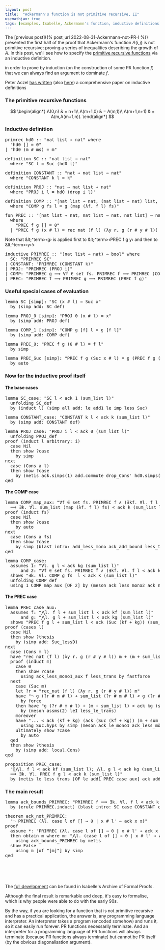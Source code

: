 ```yaml
---
layout: post
title:  "Ackermann's function is not primitive recursive, II"
usemathjax: true
tags: [examples, Isabelle, Ackermann's function, inductive definitions]
---
```


The [previous post]({% post_url 2022-08-31-Ackermann-not-PR-I %})
presented the first half of the proof that Ackermann's function $A(i,j)$ is not primitive recursive: proving a series of inequalities describing the growth of $A$.
In this post, we'll see how to specify the [primitive recursive functions](https://plato.stanford.edu/entries/recursive-functions/#PrimRecuFuncPR) via an inductive definition.

in order to prove by induction (on the construction of some PR function *f*) that we can always find an argument to dominate *f*.


Peter Aczel [has written](https://doi.org/10.1016/S0049-237X(08)71120-0) (also [here](/papers/Aczel-Inductive-Defs.pdf))
a comprehensive paper on inductive definitions

### The primitive recursive functions


$$
\begin{align*}
	A(0,n) & = n+1\\
	A(m+1,0) & = A(m,1)\\
	A(m+1,n+1) & = A(m,A(m+1,n)).
\end{align*}
$$

### Inductive definition 

<pre class="source">
<span class="keyword1 command">primrec</span> <span class="entity">hd0</span> <span class="main">::</span> <span class="quoted quoted"><span>"</span>nat list <span class="main">⇒</span> nat<span>"</span></span> <span class="keyword2 keyword">where</span><span>
  </span><span class="quoted quoted"><span>"</span><span class="free">hd0</span> <span class="main">[]</span> <span class="main">=</span> <span class="main">0</span><span>"</span></span><span>
</span><span class="main">|</span> <span class="quoted quoted"><span>"</span><span class="free">hd0</span> <span class="main">(</span><span class="free bound entity">m</span> <span class="main">#</span> <span class="free bound entity">ms</span><span class="main">)</span> <span class="main">=</span> <span class="free bound entity">m</span><span>"</span></span>
</pre>

<pre class="source">
<span class="keyword1 command">definition</span> <span class="entity">SC</span> <span class="main">::</span> <span class="quoted quoted"><span>"</span>nat list <span class="main">⇒</span> nat<span>"</span></span><span>
  </span><span class="keyword2 keyword">where</span> <span class="quoted"><span class="quoted"><span>"</span><span class="free">SC</span> <span class="free bound entity">l</span> <span class="main">=</span> Suc <span class="main">(</span>hd0</span> <span class="free bound entity">l</span><span class="main">)</span><span>"</span></span>
</pre>


<pre class="source">
<span class="keyword1 command">definition</span> <span class="entity">CONSTANT</span> <span class="main">::</span> <span class="quoted quoted"><span>"</span>nat <span class="main">⇒</span> nat list <span class="main">⇒</span> nat<span>"</span></span><span>
  </span><span class="keyword2 keyword">where</span> <span class="quoted quoted"><span>"</span><span class="free">CONSTANT</span> <span class="free bound entity">k</span> <span class="free bound entity">l</span> <span class="main">=</span> <span class="free bound entity">k</span><span>"</span></span>
</pre>


<pre class="source">
<span class="keyword1 command">definition</span> <span class="entity">PROJ</span> <span class="main">::</span> <span class="quoted quoted"><span>"</span>nat <span class="main">⇒</span> nat list <span class="main">⇒</span> nat<span>"</span></span><span>
  </span><span class="keyword2 keyword">where</span> <span class="quoted"><span class="quoted"><span>"</span><span class="free">PROJ</span> <span class="free bound entity">i</span> <span class="free bound entity">l</span> <span class="main">=</span> hd0</span> <span class="main">(</span>drop <span class="free bound entity">i</span> <span class="free bound entity">l</span><span class="main">)</span><span>"</span></span>
</pre>

<pre class="source">
<span class="keyword1 command">definition</span> <span class="entity">COMP</span> <span class="main">::</span> <span class="quoted quoted"><span>"</span><span class="main">[</span>nat list <span class="main">⇒</span> nat<span class="main">,</span> <span class="main">(</span>nat list <span class="main">⇒</span> nat<span class="main">)</span> list<span class="main">,</span> nat list<span class="main">]</span> <span class="main">⇒</span> nat<span>"</span></span><span>
  </span><span class="keyword2 keyword">where</span> <span class="quoted quoted"><span>"</span><span class="free">COMP</span> <span class="free bound entity">g</span> <span class="free bound entity">fs</span> <span class="free bound entity">l</span> <span class="main">=</span> <span class="free bound entity">g</span> <span class="main">(</span>map <span class="main">(</span><span class="main">λ</span><span class="bound">f</span><span class="main">.</span> <span class="bound">f</span> <span class="free bound entity">l</span><span class="main">)</span> <span class="free bound entity">fs</span><span class="main">)</span><span>"</span></span>
</pre>


<pre class="source">
<span class="keyword1 command">fun</span> <span class="entity">PREC</span> <span class="main">::</span> <span class="quoted quoted"><span>"</span><span class="main">[</span>nat list <span class="main">⇒</span> nat<span class="main">,</span> nat list <span class="main">⇒</span> nat<span class="main">,</span> nat list<span class="main">]</span> <span class="main">⇒</span> nat<span>"</span></span><span>
  </span><span class="keyword2 keyword">where</span><span>
    </span><span class="quoted quoted"><span>"</span><span class="free">PREC</span> <span class="free bound entity">f</span> <span class="free bound entity">g</span> <span class="main">[]</span> <span class="main">=</span> <span class="main">0</span><span>"</span></span><span>
  </span><span class="main">|</span> <span class="quoted quoted"><span>"</span><span class="free">PREC</span> <span class="free bound entity">f</span> <span class="free bound entity">g</span> <span class="main">(</span><span class="free bound entity">x</span> <span class="main">#</span> <span class="free bound entity">l</span><span class="main">)</span> <span class="main">=</span> rec_nat <span class="main">(</span><span class="free bound entity">f</span> <span class="free bound entity">l</span><span class="main">)</span> <span class="main">(</span><span class="main">λ</span><span class="bound">y</span> <span class="bound">r</span><span class="main">.</span> <span class="free bound entity">g</span> <span class="main">(</span><span class="bound">r</span> <span class="main">#</span> <span class="bound">y</span> <span class="main">#</span> <span class="free bound entity">l</span><span class="main">)</span><span class="main">)</span> <span class="free bound entity">x</span><span>"</span></span>
</pre>

Note that <span class="antiquoted"><span class="operator"><span class="hidden">\&lt;^</span><span class="control">term</span><span class="hidden">&gt;</span></span><span class="quoted"><span>‹</span><span class="free">g</span><span>›</span></span></span> is applied first to <span class="antiquoted"><span class="operator"><span class="hidden">\&lt;^</span><span class="control">term</span><span class="hidden">&gt;</span></span><span class="quoted"><span>‹</span><span class="free">PREC</span> <span class="free">f</span> <span class="free">g</span> <span class="free">y</span><span>›</span></span></span> and then to <span class="antiquoted"><span class="operator"><span class="hidden">\&lt;^</span><span class="control">term</span><span class="hidden">&gt;</span></span><span class="quoted"><span>‹</span><span class="free">y</span><span>›</span></span></span><span>!</span><span>›</span></span>


<pre class="source">
<span class="keyword1 command">inductive</span> <span class="entity">PRIMREC</span> <span class="main">::</span> <span class="quoted quoted"><span>"</span><span class="main">(</span>nat list <span class="main">⇒</span> nat<span class="main">)</span> <span class="main">⇒</span> bool<span>"</span></span> <span class="keyword2 keyword">where</span><span>
  </span>SC<span class="main">:</span> <span class="quoted"><span class="quoted"><span>"</span><span class="free">PRIMREC</span> SC</span><span>"</span></span><span>
</span><span class="main">|</span> CONSTANT<span class="main">:</span> <span class="quoted"><span class="quoted"><span>"</span><span class="free">PRIMREC</span> <span class="main">(</span>CONSTANT</span> <span class="free bound entity">k</span><span class="main">)</span><span>"</span></span><span>
</span><span class="main">|</span> PROJ<span class="main">:</span> <span class="quoted"><span class="quoted"><span>"</span><span class="free">PRIMREC</span> <span class="main">(</span>PROJ</span> <span class="free bound entity">i</span><span class="main">)</span><span>"</span></span><span>
</span><span class="main">|</span> COMP<span class="main">:</span> <span class="quoted"><span class="quoted"><span>"</span><span class="free">PRIMREC</span> <span class="free bound entity">g</span> <span class="main">⟹</span> <span class="main">∀</span><span class="bound">f</span> <span class="main">∈</span> set <span class="free bound entity">fs</span><span class="main">.</span> <span class="free">PRIMREC</span> <span class="bound">f</span> <span class="main">⟹</span> <span class="free">PRIMREC</span> <span class="main">(</span>COMP</span> <span class="free bound entity">g</span> <span class="free bound entity">fs</span><span class="main">)</span><span>"</span></span><span>
</span><span class="main">|</span> PREC<span class="main">:</span> <span class="quoted"><span class="quoted"><span>"</span><span class="free">PRIMREC</span> <span class="free bound entity">f</span> <span class="main">⟹</span> <span class="free">PRIMREC</span> <span class="free bound entity">g</span> <span class="main">⟹</span> <span class="free">PRIMREC</span> <span class="main">(</span>PREC</span> <span class="free bound entity">f</span> <span class="free bound entity">g</span><span class="main">)</span><span>"</span></span>
</pre>

### Useful special cases of evaluation

<pre class="source">
<span class="keyword1 command">lemma</span> SC <span class="main">[</span><span class="operator">simp</span><span class="main">]</span><span class="main">:</span> <span class="quoted"><span class="quoted"><span>"</span>SC</span> <span class="main">(</span><span class="free">x</span> <span class="main">#</span> <span class="free">l</span><span class="main">)</span> <span class="main">=</span> Suc <span class="free">x</span><span>"</span></span><span>
  </span><span class="keyword1 command">by</span> <span class="main">(</span><span class="operator">simp</span> <span class="quasi_keyword">add</span><span class="main main">:</span> SC_def<span class="main">)</span>
</pre>

<pre class="source">
<span class="keyword1 command">lemma</span> PROJ_0 <span class="main">[</span><span class="operator">simp</span><span class="main">]</span><span class="main">:</span> <span class="quoted"><span class="quoted"><span>"</span>PROJ</span> <span class="main">0</span> <span class="main">(</span><span class="free">x</span> <span class="main">#</span> <span class="free">l</span><span class="main">)</span> <span class="main">=</span> <span class="free">x</span><span>"</span></span><span>
  </span><span class="keyword1 command">by</span> <span class="main">(</span><span class="operator">simp</span> <span class="quasi_keyword">add</span><span class="main main">:</span> PROJ_def<span class="main">)</span>
</pre>


<pre class="source">
<span class="keyword1 command">lemma</span> COMP_1 <span class="main">[</span><span class="operator">simp</span><span class="main">]</span><span class="main">:</span> <span class="quoted"><span class="quoted"><span>"</span>COMP</span> <span class="free">g</span> <span class="main">[</span><span class="free">f</span><span class="main">]</span> <span class="free">l</span> <span class="main">=</span> <span class="free">g</span> <span class="main">[</span><span class="free">f</span> <span class="free">l</span><span class="main">]</span><span>"</span></span><span>
  </span><span class="keyword1 command">by</span> <span class="main">(</span><span class="operator">simp</span> <span class="quasi_keyword">add</span><span class="main main">:</span> COMP_def<span class="main">)</span>
</pre>


<pre class="source">
<span class="keyword1 command">lemma</span> PREC_0<span class="main">:</span> <span class="quoted"><span class="quoted"><span>"</span>PREC</span> <span class="free">f</span> <span class="free">g</span> <span class="main">(</span><span class="main">0</span> <span class="main">#</span> <span class="free">l</span><span class="main">)</span> <span class="main">=</span> <span class="free">f</span> <span class="free">l</span><span>"</span></span><span>
  </span><span class="keyword1 command">by</span> <span class="operator">simp</span>
</pre>


<pre class="source">
<span class="keyword1 command">lemma</span> PREC_Suc <span class="main">[</span><span class="operator">simp</span><span class="main">]</span><span class="main">:</span> <span class="quoted"><span class="quoted"><span>"</span>PREC</span> <span class="free">f</span> <span class="free">g</span> <span class="main">(</span>Suc <span class="free">x</span> <span class="main">#</span> <span class="free">l</span><span class="main">)</span> <span class="main">=</span> <span class="free">g</span> <span class="main">(</span>PREC</span> <span class="free">f</span> <span class="free">g</span> <span class="main">(</span><span class="free">x</span> <span class="main">#</span> <span class="free">l</span><span class="main">)</span> <span class="main">#</span> <span class="free">x</span> <span class="main">#</span> <span class="free">l</span><span class="main">)</span><span>"</span><span>
  </span><span class="keyword1 command">by</span> <span class="operator">auto</span>
</pre>

### Now for the inductive proof itself

#### The base cases

<pre class="source">
<span class="keyword1 command">lemma</span> SC_case<span class="main">:</span> <span class="quoted"><span class="quoted"><span>"</span>SC</span> <span class="free">l</span> <span class="main">&lt;</span> ack</span> <span class="main">1</span> <span class="main">(</span>sum_list <span class="free">l</span><span class="main">)</span><span>"</span><span>
  </span><span class="keyword1 command">unfolding</span> SC_def<span>
  </span><span class="keyword1 command">by</span> <span class="main">(</span><span class="operator">induct</span> <span class="quoted free">l</span><span class="main">)</span> <span class="main">(</span><span class="operator">simp_all</span> <span class="quasi_keyword">add</span><span class="main main">:</span> le_add1 le_imp_less_Suc<span class="main">)</span>
</pre>


<pre class="source">
<span class="keyword1 command">lemma</span> CONSTANT_case<span class="main">:</span> <span class="quoted"><span class="quoted"><span>"</span>CONSTANT</span> <span class="free">k</span> <span class="free">l</span> <span class="main">&lt;</span> ack</span> <span class="free">k</span> <span class="main">(</span>sum_list <span class="free">l</span><span class="main">)</span><span>"</span><span>
  </span><span class="keyword1 command">by</span> <span class="main">(</span><span class="operator">simp</span> <span class="quasi_keyword">add</span><span class="main main">:</span> CONSTANT_def<span class="main">)</span>
</pre>

<pre class="source">
<span class="keyword1 command">lemma</span> PROJ_case<span class="main">:</span> <span class="quoted"><span class="quoted"><span>"</span>PROJ</span> <span class="free">i</span> <span class="free">l</span> <span class="main">&lt;</span> ack</span> <span class="main">0</span> <span class="main">(</span>sum_list <span class="free">l</span><span class="main">)</span><span>"</span><span>
  </span><span class="keyword1 command">unfolding</span> PROJ_def<span>
</span><span class="keyword1 command">proof</span> <span class="main">(</span><span class="operator">induct</span> <span class="quoted free">l</span> <span class="quasi_keyword">arbitrary</span><span class="main main">:</span> <span class="quoted free">i</span><span class="main">)</span><span>
  </span><span class="keyword3 command">case</span> Nil<span>
  </span><span class="keyword1 command">then</span> <span class="keyword3 command">show</span> <span class="var quoted var">?case</span><span>
    </span><span class="keyword1 command">by</span> <span class="operator">simp</span><span>
</span><span class="keyword1 command">next</span><span>
  </span><span class="keyword3 command">case</span> <span class="main">(</span>Cons <span class="skolem">a</span> <span class="skolem">l</span><span class="main">)</span><span>
  </span><span class="keyword1 command">then</span> <span class="keyword3 command">show</span> <span class="var quoted var">?case</span><span>
    </span><span class="keyword1 command">by</span> <span class="main">(</span><span class="operator">metis</span> ack.simps<span class="main main">(</span>1<span class="main main">)</span> add.commute <span>drop_Cons'</span> hd0.simps<span class="main main">(</span>2<span class="main main">)</span> leD leI lessI not_less_eq sum_list.Cons trans_le_add2<span class="main">)</span><span>
</span><span class="keyword1 command">qed</span>
</pre>

#### The COMP case

<pre class="source">
<span class="keyword1 command">lemma</span> COMP_map_aux<span class="main">:</span> <span class="quoted"><span class="quoted"><span>"</span><span class="main">∀</span><span class="bound">f</span> <span class="main">∈</span> set <span class="free">fs</span><span class="main">.</span> PRIMREC</span> <span class="bound">f</span> <span class="main">∧</span> <span class="main">(</span><span class="main">∃</span><span class="bound">kf</span><span class="main">.</span> <span class="main">∀</span><span class="bound">l</span><span class="main">.</span> <span class="bound">f</span> <span class="bound">l</span> <span class="main">&lt;</span> ack</span> <span class="bound">kf</span> <span class="main">(</span>sum_list <span class="bound">l</span><span class="main">)</span><span class="main">)</span><span>
  </span><span class="main">⟹</span> <span class="main">∃</span><span class="bound">k</span><span class="main">.</span> <span class="main">∀</span><span class="bound">l</span><span class="main">.</span> sum_list <span class="main">(</span>map <span class="main">(</span><span class="main">λ</span><span class="bound">f</span><span class="main">.</span> <span class="bound">f</span> <span class="bound">l</span><span class="main">)</span> <span class="free">fs</span><span class="main">)</span> <span class="main">&lt;</span> ack <span class="bound">k</span> <span class="main">(</span>sum_list <span class="bound">l</span><span class="main">)</span><span>"</span><span>
</span><span class="keyword1 command">proof</span> <span class="main">(</span><span class="operator">induct</span> <span class="quoted free">fs</span><span class="main">)</span><span>
  </span><span class="keyword3 command">case</span> Nil<span>
  </span><span class="keyword1 command">then</span> <span class="keyword3 command">show</span> <span class="var quoted var">?case</span><span>
    </span><span class="keyword1 command">by</span> <span class="operator">auto</span><span>
</span><span class="keyword1 command">next</span><span>
  </span><span class="keyword3 command">case</span> <span class="main">(</span>Cons <span class="skolem">a</span> <span class="skolem">fs</span><span class="main">)</span><span>
  </span><span class="keyword1 command">then</span> <span class="keyword3 command">show</span> <span class="var quoted var">?case</span><span>
    </span><span class="keyword1 command">by</span> <span class="operator">simp</span> <span class="main">(</span><span class="operator">blast</span> <span class="quasi_keyword">intro</span><span class="main main">:</span> add_less_mono ack_add_bound less_trans<span class="main">)</span><span>
</span><span class="keyword1 command">qed</span>
</pre>

<pre class="source">
<span class="keyword1 command">lemma</span> COMP_case<span class="main">:</span><span>
  </span><span class="keyword2 keyword">assumes</span> 1<span class="main">:</span> <span class="quoted"><span class="quoted"><span>"</span><span class="main">∀</span><span class="bound">l</span><span class="main">.</span> <span class="free">g</span> <span class="bound">l</span> <span class="main">&lt;</span> ack</span> <span class="free">kg</span> <span class="main">(</span>sum_list <span class="bound">l</span><span class="main">)</span><span>"</span></span><span>
      </span><span class="keyword2 keyword">and</span> 2<span class="main">:</span> <span class="quoted"><span class="quoted"><span>"</span><span class="main">∀</span><span class="bound">f</span> <span class="main">∈</span> set <span class="free">fs</span><span class="main">.</span> PRIMREC</span> <span class="bound">f</span> <span class="main">∧</span> <span class="main">(</span><span class="main">∃</span><span class="bound">kf</span><span class="main">.</span> <span class="main">∀</span><span class="bound">l</span><span class="main">.</span> <span class="bound">f</span> <span class="bound">l</span> <span class="main">&lt;</span> ack</span> <span class="bound">kf</span> <span class="main">(</span>sum_list <span class="bound">l</span><span class="main">)</span><span class="main">)</span><span>"</span><span>
  </span><span class="keyword2 keyword">shows</span> <span class="quoted"><span class="quoted"><span>"</span><span class="main">∃</span><span class="bound">k</span><span class="main">.</span> <span class="main">∀</span><span class="bound">l</span><span class="main">.</span> COMP</span> <span class="free">g</span> <span class="free">fs</span>  <span class="bound">l</span> <span class="main">&lt;</span> ack</span> <span class="bound">k</span> <span class="main">(</span>sum_list <span class="bound">l</span><span class="main">)</span><span>"</span><span>
  </span><span class="keyword1 command">unfolding</span> COMP_def<span>
  </span><span class="keyword1 command">using</span> 1 COMP_map_aux <span class="main">[</span><span class="operator">OF</span> 2<span class="main">]</span> <span class="keyword1 command">by</span> <span class="main">(</span><span class="operator">meson</span> ack_less_mono2 ack_nest_bound less_trans<span class="main">)</span>
</pre>

#### The PREC case

<pre class="source">
<span class="keyword1 command">lemma</span> PREC_case_aux<span class="main">:</span><span>
  </span><span class="keyword2 keyword">assumes</span> f<span class="main">:</span> <span class="quoted"><span class="quoted"><span>"</span><span class="main">⋀</span><span class="bound">l</span><span class="main">.</span> <span class="free">f</span> <span class="bound">l</span> <span class="main">+</span> sum_list <span class="bound">l</span> <span class="main">&lt;</span> ack</span> <span class="free">kf</span> <span class="main">(</span>sum_list <span class="bound">l</span><span class="main">)</span><span>"</span></span><span>
      </span><span class="keyword2 keyword">and</span> g<span class="main">:</span> <span class="quoted"><span class="quoted"><span>"</span><span class="main">⋀</span><span class="bound">l</span><span class="main">.</span> <span class="free">g</span> <span class="bound">l</span> <span class="main">+</span> sum_list <span class="bound">l</span> <span class="main">&lt;</span> ack</span> <span class="free">kg</span> <span class="main">(</span>sum_list <span class="bound">l</span><span class="main">)</span><span>"</span></span><span>
  </span><span class="keyword2 keyword">shows</span> <span class="quoted"><span class="quoted"><span>"</span>PREC</span> <span class="free">f</span> <span class="free">g</span> <span class="free">l</span> <span class="main">+</span> sum_list <span class="free">l</span> <span class="main">&lt;</span> ack</span> <span class="main">(</span>Suc <span class="main">(</span><span class="free">kf</span> <span class="main">+</span> <span class="free">kg</span><span class="main">)</span><span class="main">)</span> <span class="main">(</span>sum_list <span class="free">l</span><span class="main">)</span><span>"</span><span>
</span><span class="keyword1 command">proof</span> <span class="main">(</span><span class="operator">cases</span> <span class="quoted free">l</span><span class="main">)</span><span>
  </span><span class="keyword3 command">case</span> Nil<span>
  </span><span class="keyword1 command">then</span> <span class="keyword3 command">show</span> <span class="var quoted var">?thesis</span><span>
    </span><span class="keyword1 command">by</span> <span class="main">(</span><span class="operator">simp</span> <span class="quasi_keyword">add</span><span class="main main">:</span> Suc_lessD<span class="main">)</span><span>
</span><span class="keyword1 command">next</span><span>
  </span><span class="keyword3 command">case</span> <span class="main">(</span>Cons <span class="skolem">m</span> <span class="skolem">l</span><span class="main">)</span><span>
  </span><span class="keyword1 command">have</span> <span class="quoted"><span class="quoted"><span>"</span>rec_nat <span class="main">(</span><span class="free">f</span> <span class="skolem">l</span><span class="main">)</span> <span class="main">(</span><span class="main">λ</span><span class="bound">y</span> <span class="bound">r</span><span class="main">.</span> <span class="free">g</span> <span class="main">(</span><span class="bound">r</span> <span class="main">#</span> <span class="bound">y</span> <span class="main">#</span> <span class="skolem">l</span><span class="main">)</span><span class="main">)</span> <span class="skolem">m</span> <span class="main">+</span> <span class="main">(</span><span class="skolem">m</span> <span class="main">+</span> sum_list <span class="skolem">l</span><span class="main">)</span> <span class="main">&lt;</span> ack</span> <span class="main">(</span>Suc <span class="main">(</span><span class="free">kf</span> <span class="main">+</span> <span class="free">kg</span><span class="main">)</span><span class="main">)</span> <span class="main">(</span><span class="skolem">m</span> <span class="main">+</span> sum_list <span class="skolem">l</span><span class="main">)</span><span>"</span></span><span>
  </span><span class="keyword1 command">proof</span> <span class="main">(</span><span class="operator">induct</span> <span class="quoted skolem">m</span><span class="main">)</span><span>
    </span><span class="keyword3 command">case</span> 0<span>
    </span><span class="keyword1 command">then</span> <span class="keyword3 command">show</span> <span class="var quoted var">?case</span><span>
      </span><span class="keyword1 command">using</span> ack_less_mono1_aux f less_trans <span class="keyword1 command">by</span> <span class="operator">fastforce</span><span>
  </span><span class="keyword1 command">next</span><span>
    </span><span class="keyword3 command">case</span> <span class="main">(</span>Suc <span class="skolem">m</span><span class="main">)</span><span>
    </span><span class="keyword1 command">let</span> <span class="var quoted var">?r</span> <span class="main">=</span> <span class="quoted quoted"><span>"</span>rec_nat <span class="main">(</span><span class="free">f</span> <span class="skolem">l</span><span class="main">)</span> <span class="main">(</span><span class="main">λ</span><span class="bound">y</span> <span class="bound">r</span><span class="main">.</span> <span class="free">g</span> <span class="main">(</span><span class="bound">r</span> <span class="main">#</span> <span class="bound">y</span> <span class="main">#</span> <span class="skolem">l</span><span class="main">)</span><span class="main">)</span> <span class="skolem">m</span><span>"</span></span><span>
    </span><span class="keyword1 command">have</span> <span class="quoted quoted"><span>"</span><span class="main">¬</span> <span class="free">g</span> <span class="main">(</span><span class="var">?r</span> <span class="main">#</span> <span class="skolem">m</span> <span class="main">#</span> <span class="skolem">l</span><span class="main">)</span> <span class="main">+</span> sum_list <span class="main">(</span><span class="var">?r</span> <span class="main">#</span> <span class="skolem">m</span> <span class="main">#</span> <span class="skolem">l</span><span class="main">)</span> <span class="main">&lt;</span> <span class="free">g</span> <span class="main">(</span><span class="var">?r</span> <span class="main">#</span> <span class="skolem">m</span> <span class="main">#</span> <span class="skolem">l</span><span class="main">)</span> <span class="main">+</span> <span class="main">(</span><span class="skolem">m</span> <span class="main">+</span> sum_list <span class="skolem">l</span><span class="main">)</span><span>"</span></span><span>
      </span><span class="keyword1 command">by</span> <span class="operator">force</span><span>
    </span><span class="keyword1 command">then</span> <span class="keyword1 command">have</span> <span class="quoted"><span class="quoted"><span>"</span><span class="free">g</span> <span class="main">(</span><span class="var">?r</span> <span class="main">#</span> <span class="skolem">m</span> <span class="main">#</span> <span class="skolem">l</span><span class="main">)</span> <span class="main">+</span> <span class="main">(</span><span class="skolem">m</span> <span class="main">+</span> sum_list <span class="skolem">l</span><span class="main">)</span> <span class="main">&lt;</span> ack</span> <span class="free">kg</span> <span class="main">(</span>sum_list <span class="main">(</span><span class="var">?r</span> <span class="main">#</span> <span class="skolem">m</span> <span class="main">#</span> <span class="skolem">l</span><span class="main">)</span><span class="main">)</span><span>"</span></span><span>
      </span><span class="keyword1 command">by</span> <span class="main">(</span><span class="operator">meson</span> assms<span class="main main">(</span>2<span class="main main">)</span> leI less_le_trans<span class="main">)</span><span>
    </span><span class="keyword1 command">moreover</span><span>
    </span><span class="keyword1 command">have</span> <span class="quoted"><span class="quoted"><span>"</span><span class="main">...</span> <span class="main">&lt;</span> ack</span> <span class="main">(</span><span class="free">kf</span> <span class="main">+</span> <span class="free">kg</span><span class="main">)</span> <span class="main">(</span>ack</span> <span class="main">(</span>Suc <span class="main">(</span><span class="free">kf</span> <span class="main">+</span> <span class="free">kg</span><span class="main">)</span><span class="main">)</span> <span class="main">(</span><span class="skolem">m</span> <span class="main">+</span> sum_list <span class="skolem">l</span><span class="main">)</span><span class="main">)</span><span>"</span><span>
      </span><span class="keyword1 command">using</span> Suc.hyps <span class="keyword1 command">by</span> <span class="operator">simp</span> <span class="main">(</span><span class="operator">meson</span> ack_le_mono1 ack_less_mono2 le_add2 le_less_trans<span class="main">)</span><span>
    </span><span class="keyword1 command">ultimately</span> <span class="keyword3 command">show</span> <span class="var quoted var">?case</span><span>
      </span><span class="keyword1 command">by</span> <span class="operator">auto</span><span>
  </span><span class="keyword1 command">qed</span><span>
  </span><span class="keyword1 command">then</span> <span class="keyword3 command">show</span> <span class="var quoted var">?thesis</span><span>
    </span><span class="keyword1 command">by</span> <span class="main">(</span><span class="operator">simp</span> <span class="quasi_keyword">add</span><span class="main main">:</span> local.Cons<span class="main">)</span><span>
</span><span class="keyword1 command">qed</span>
</pre>

<pre class="source">
<span class="keyword1 command">proposition</span> PREC_case<span class="main">:</span><span>
  </span><span class="quoted"><span class="quoted"><span>"</span><span class="main">⟦</span><span class="main">⋀</span><span class="bound">l</span><span class="main">.</span> <span class="free">f</span> <span class="bound">l</span> <span class="main">&lt;</span> ack</span> <span class="free">kf</span> <span class="main">(</span>sum_list <span class="bound">l</span><span class="main">)</span><span class="main">;</span> <span class="main">⋀</span><span class="bound">l</span><span class="main">.</span> <span class="free">g</span> <span class="bound">l</span> <span class="main">&lt;</span> ack</span> <span class="free">kg</span> <span class="main">(</span>sum_list <span class="bound">l</span><span class="main">)</span><span class="main">⟧</span><span>
  </span><span class="main">⟹</span> <span class="main">∃</span><span class="bound">k</span><span class="main">.</span> <span class="main">∀</span><span class="bound">l</span><span class="main">.</span> PREC <span class="free">f</span> <span class="free">g</span> <span class="bound">l</span> <span class="main">&lt;</span> ack <span class="bound">k</span> <span class="main">(</span>sum_list <span class="bound">l</span><span class="main">)</span><span>"</span><span>
  </span><span class="keyword1 command">by</span> <span class="main">(</span><span class="operator">metis</span> le_less_trans <span class="main main">[</span><span class="operator">OF</span> le_add1 PREC_case_aux<span class="main main">]</span> ack_add_bound2<span class="main">)</span>
</pre>

### The main result

<pre class="source">
<span class="keyword1 command">lemma</span> ack_bounds_PRIMREC<span class="main">:</span> <span class="quoted"><span class="quoted"><span>"</span>PRIMREC</span> <span class="free">f</span> <span class="main">⟹</span> <span class="main">∃</span><span class="bound">k</span><span class="main">.</span> <span class="main">∀</span><span class="bound">l</span><span class="main">.</span> <span class="free">f</span> <span class="bound">l</span> <span class="main">&lt;</span> ack</span> <span class="bound">k</span> <span class="main">(</span>sum_list <span class="bound">l</span><span class="main">)</span><span>"</span><span>
  </span><span class="keyword1 command">by</span> <span class="main">(</span><span class="operator">erule</span> PRIMREC.induct<span class="main">)</span> <span class="main">(</span><span class="operator">blast</span> <span class="quasi_keyword">intro</span><span class="main main">:</span> SC_case CONSTANT_case PROJ_case COMP_case PREC_case<span class="main">)</span><span class="main keyword3">+</span><span>
</pre>

<pre class="source">
<span class="keyword1 command">theorem</span> ack_not_PRIMREC<span class="main">:</span><span>
  </span><span class="quoted"><span class="quoted"><span>"</span><span class="main">¬</span> PRIMREC</span> <span class="main">(</span><span class="main">λ</span><span class="bound">l</span><span class="main">.</span> <span class="keyword1">case</span> <span class="bound">l</span> <span class="keyword1">of</span> <span class="main">[]</span> <span class="main">⇒</span> <span class="main">0</span> <span class="main">|</span> <span class="bound">x</span> <span class="main">#</span> <span class="bound">l'</span> <span class="main">⇒</span> ack</span> <span class="bound">x</span> <span class="bound">x</span><span class="main">)</span><span>"</span><span>
</span><span class="keyword1 command">proof</span><span>
  </span><span class="keyword3 command">assume</span> <span>*</span><span class="main">:</span> <span class="quoted"><span class="quoted"><span>"</span>PRIMREC</span> <span class="main">(</span><span class="main">λ</span><span class="bound">l</span><span class="main">.</span> <span class="keyword1">case</span> <span class="bound">l</span> <span class="keyword1">of</span> <span class="main">[]</span> <span class="main">⇒</span> <span class="main">0</span> <span class="main">|</span> <span class="bound">x</span> <span class="main">#</span> <span class="bound">l'</span> <span class="main">⇒</span> ack</span> <span class="bound">x</span> <span class="bound">x</span><span class="main">)</span><span>"</span><span>
  </span><span class="keyword1 command">then</span> <span class="keyword3 command">obtain</span> <span class="skolem skolem">m</span> <span class="keyword2 keyword">where</span> m<span class="main">:</span> <span class="quoted"><span class="quoted"><span>"</span><span class="main">⋀</span><span class="bound">l</span><span class="main">.</span> <span class="main">(</span><span class="keyword1">case</span> <span class="bound">l</span> <span class="keyword1">of</span> <span class="main">[]</span> <span class="main">⇒</span> <span class="main">0</span> <span class="main">|</span> <span class="bound">x</span> <span class="main">#</span> <span class="bound">l'</span> <span class="main">⇒</span> ack</span> <span class="bound">x</span> <span class="bound">x</span><span class="main">)</span> <span class="main">&lt;</span> ack</span> <span class="skolem">m</span> <span class="main">(</span>sum_list <span class="bound">l</span><span class="main">)</span><span>"</span><span>
    </span><span class="keyword1 command">using</span> ack_bounds_PRIMREC <span class="keyword1 command">by</span> <span class="operator">metis</span><span>
  </span><span class="keyword3 command">show</span> <span class="quoted">False</span><span>
    </span><span class="keyword1 command">using</span> m <span class="main">[</span><span class="operator">of</span> <span class="quoted quoted"><span>"</span><span class="main">[</span><span class="skolem">m</span><span class="main">]</span><span>"</span></span><span class="main">]</span> <span class="keyword1 command">by</span> <span class="operator">simp</span><span>
</span><span class="keyword1 command">qed</span>
</pre>

<pre class="source">
</pre>

<pre class="source">
</pre>

<pre class="source">
</pre>

<pre class="source">
</pre>

<pre class="source">
</pre>



The [full development](https://www.isa-afp.org/entries/Ackermanns_not_PR.html) can be found in Isabelle's Archive of Formal Proofs.


Although the final result is remarkable and deep, it's easy to formalise, 
which is why people were able to do with the early 90s.


By the way, if you are looking for a function that is not primitive recursive and has a practical application, the answer is, any programming language interpreter.
An interpreter takes a program (encoded somehow) and runs it, so it can easily run forever.
PR functions necessarily terminate.
And an interpreter for a programming language of PR functions will always terminate (because PR functions always terminate) but cannot be PR itself (by the obvious diagonalisation argument).


